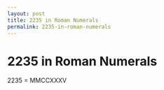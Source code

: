 ```yaml
---
layout: post
title: 2235 in Roman Numerals
permalink: 2235-in-roman-numerals
---
```


# 2235 in Roman Numerals

2235 = MMCCXXXV
